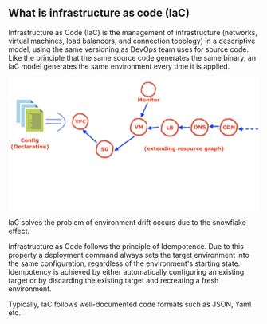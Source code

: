 ## What is infrastructure as code (IaC)
Infrastructure as Code (IaC) is the management of infrastructure (networks, virtual machines, load balancers, and connection
topology) in a descriptive model, using the same versioning as DevOps team uses for source code. Like the principle that
the same source code generates the same binary, an IaC model generates the same environment every time it is applied.


![Infra as Code](./imgs/iac.png)

IaC solves the problem of environment drift occurs due to the snowflake effect.

Infrastructure as Code follows the principle of Idempotence. Due to this property a deployment command always sets the 
target environment into the same configuration, regardless of the environment's starting state. Idempotency is achieved 
by either automatically configuring an existing target or by discarding the existing target and recreating a fresh 
environment.

Typically, IaC follows well-documented code formats such as JSON, Yaml etc.